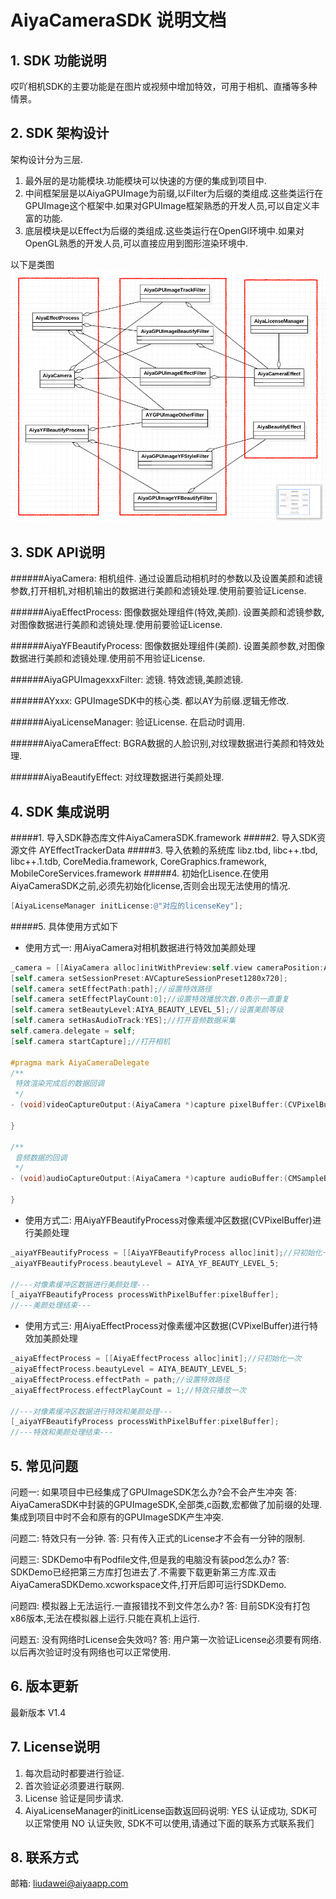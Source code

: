 # AiyaCameraSDK 说明文档

## 1. SDK 功能说明
哎吖相机SDK的主要功能是在图片或视频中增加特效，可用于相机、直播等多种情景。

## 2. SDK 架构设计
架构设计分为三层.
1. 最外层的是功能模块.功能模块可以快速的方便的集成到项目中.
2. 中间框架层是以AiyaGPUImage为前缀,以Filter为后缀的类组成.这些类运行在GPUImage这个框架中.如果对GPUImage框架熟悉的开发人员,可以自定义丰富的功能.
3. 底层模块是以Effect为后缀的类组成.这些类运行在OpenGl环境中.如果对OpenGL熟悉的开发人员,可以直接应用到图形渲染环境中.

以下是类图
![image](doc/1.png)

## 3. SDK API说明
######AiyaCamera: 相机组件.
    通过设置启动相机时的参数以及设置美颜和滤镜参数,打开相机,对相机输出的数据进行美颜和滤镜处理.使用前要验证License.

######AiyaEffectProcess: 图像数据处理组件(特效,美颜).
    设置美颜和滤镜参数,对图像数据进行美颜和滤镜处理.使用前要验证License.

######AiyaYFBeautifyProcess: 图像数据处理组件(美颜).
    设置美颜参数,对图像数据进行美颜和滤镜处理.使用前不用验证License.

######AiyaGPUImagexxxFilter: 滤镜.
    特效滤镜,美颜滤镜.

######AYxxx: GPUImageSDK中的核心类.
    都以AY为前缀.逻辑无修改.

######AiyaLicenseManager: 验证License.
    在启动时调用.

######AiyaCameraEffect:
    BGRA数据的人脸识别,对纹理数据进行美颜和特效处理.

######AiyaBeautifyEffect:
    对纹理数据进行美颜处理.

## 4. SDK 集成说明
#####1. 导入SDK静态库文件AiyaCameraSDK.framework
#####2. 导入SDK资源文件 AYEffectTrackerData
#####3. 导入依赖的系统库 libz.tbd, libc++.tbd, libc++.1.tdb, CoreMedia.framework, CoreGraphics.framework, MobileCoreServices.framework
#####4. 初始化Lisence.在使用AiyaCameraSDK之前,必须先初始化license,否则会出现无法使用的情况.
```objective-c
[AiyaLicenseManager initLicense:@"对应的licenseKey"];

```
#####5. 具体使用方式如下
 * 使用方式一: 用AiyaCamera对相机数据进行特效加美颜处理
```objective-c
_camera = [[AiyaCamera alloc]initWithPreview:self.view cameraPosition:AVCaptureDevicePositionFront];//设置为前置相机
[self.camera setSessionPreset:AVCaptureSessionPreset1280x720];
[self.camera setEffectPath:path];//设置特效路径
[self.camera setEffectPlayCount:0];//设置特效播放次数.0表示一直重复
[self.camera setBeautyLevel:AIYA_BEAUTY_LEVEL_5];//设置美颜等级
[self.camera setHasAudioTrack:YES];//打开音频数据采集
self.camera.delegate = self;
[self.camera startCapture];//打开相机

#pragma mark AiyaCameraDelegate
/**
 特效渲染完成后的数据回调
 */
- (void)videoCaptureOutput:(AiyaCamera *)capture pixelBuffer:(CVPixelBufferRef)pixelBuffer frameTime:(CMTime)frameTime effectStatus:(AIYA_CAMERA_EFFECT_STATUS)effectStatus{

}

/**
 音频数据的回调
 */
- (void)audioCaptureOutput:(AiyaCamera *)capture audioBuffer:(CMSampleBufferRef)audioBuffer{

}
```
 * 使用方式二: 用AiyaYFBeautifyProcess对像素缓冲区数据(CVPixelBuffer)进行美颜处理
```objective-c
_aiyaYFBeautifyProcess = [[AiyaYFBeautifyProcess alloc]init];//只初始化一次
_aiyaYFBeautifyProcess.beautyLevel = AIYA_YF_BEAUTY_LEVEL_5;

//---对像素缓冲区数据进行美颜处理---
[_aiyaYFBeautifyProcess processWithPixelBuffer:pixelBuffer];
//---美颜处理结束---
```
 * 使用方式三: 用AiyaEffectProcess对像素缓冲区数据(CVPixelBuffer)进行特效加美颜处理
```objective-c
_aiyaEffectProcess = [[AiyaEffectProcess alloc]init];//只初始化一次
_aiyaEffectProcess.beautyLevel = AIYA_BEAUTY_LEVEL_5;
_aiyaEffectProcess.effectPath = path;//设置特效路径
_aiyaEffectProcess.effectPlayCount = 1;//特效只播放一次

//---对像素缓冲区数据进行特效和美颜处理---
[_aiyaYFBeautifyProcess processWithPixelBuffer:pixelBuffer];
//---特效和美颜处理结束---
```

## 5. 常见问题
问题一: 如果项目中已经集成了GPUImageSDK怎么办?会不会产生冲突
答: AiyaCameraSDK中封装的GPUImageSDK,全部类,c函数,宏都做了加前缀的处理.集成到项目中时不会和原有的GPUImageSDK产生冲突.

问题二: 特效只有一分钟.
答: 只有传入正式的License才不会有一分钟的限制.

问题三: SDKDemo中有Podfile文件,但是我的电脑没有装pod怎么办?
答: SDKDemo已经把第三方库打包进去了.不需要下载更新第三方库.双击AiyaCameraSDKDemo.xcworkspace文件,打开后即可运行SDKDemo.

问题四: 模拟器上无法运行.一直报错找不到文件怎么办?
答: 目前SDK没有打包x86版本,无法在模拟器上运行.只能在真机上运行.

问题五: 没有网络时License会失效吗?
答: 用户第一次验证License必须要有网络.以后再次验证时没有网络也可以正常使用.

## 6. 版本更新
最新版本 V1.4

## 7. License说明
1. 每次启动时都要进行验证.
2. 首次验证必须要进行联网.
3. License 验证是同步请求.
4. AiyaLicenseManager的initLicense函数返回码说明:
 YES 认证成功, SDK可以正常使用
 NO  认证失败, SDK不可以使用,请通过下面的联系方式联系我们

## 8. 联系方式
邮箱: liudawei@aiyaapp.com